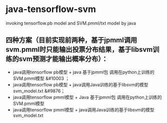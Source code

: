 # java-tensorflow-svm
invoking tensorflow.pb model and SVM.pmml/txt model by java
## 四种方案（目前实现前两种，基于jpmml调用svm.pmml时只能输出投票分布结果，基于libsvm训练的svm预测才能输出概率分布）：
   * java调用tensorflow pb模型 + java 基于jpmml包 调用在python上训练的SVM.pmml模型    &#10003 ；
   * java调用tensorflow pb模型 + java调用Java训练的基于libsvm的模型 svm_model.txt     &#9876；
   * java调用tensorflow pmml模型 + Java 基于jpmml包 调用在python上训练的SVM.pmml模型
   * java调用tensorflow pmml模型 + java调用Java训练的基于libsvm的模型 svm_model.txt
   
